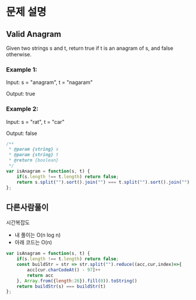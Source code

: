 # 문제 설명
## Valid Anagram

Given two strings s and t, return true if t is an anagram of s, and false otherwise.


### Example 1:

Input: s = "anagram", t = "nagaram"

Output: true

### Example 2:

Input: s = "rat", t = "car"

Output: false



``` javascript
/**
 * @param {string} s
 * @param {string} t
 * @return {boolean}
 */
var isAnagram = function(s, t) {
    if(s.length !== t.length) return false;
    return s.split("").sort().join("") === t.split("").sort().join("");
};
```

## 다른사람풀이
시간복잡도
- 내 풀이는 O(n log n)
- 아래 코드는 O(n)
```js
var isAnagram = function(s, t) {
    if(s.length !== t.length) return false;
    const buildStr = str => str.split("").reduce((acc,cur,index)=>{
        acc[cur.charCodeAt() - 97]++
        return acc
    }, Array.from({length:26}).fill(0)).toString()
    return buildStr(s) === buildStr(t)
};
```